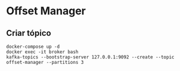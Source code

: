 # Offset Manager

## Criar tópico

```shell
docker-compose up -d
docker exec -it broker bash
kafka-topics --bootstrap-server 127.0.0.1:9092 --create --topic offset-manager --partitions 3
```